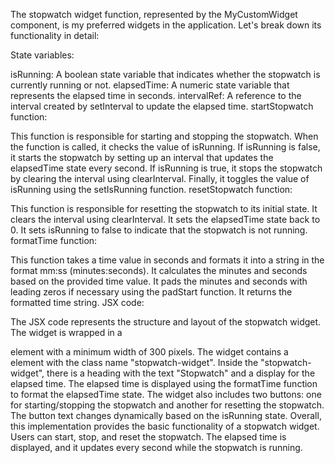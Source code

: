 The stopwatch widget function, represented by the MyCustomWidget component, is my preferred widgets in the application. Let's break down its functionality in detail:

State variables:

isRunning: A boolean state variable that indicates whether the stopwatch is currently running or not.
elapsedTime: A numeric state variable that represents the elapsed time in seconds.
intervalRef: A reference to the interval created by setInterval to update the elapsed time.
startStopwatch function:

This function is responsible for starting and stopping the stopwatch.
When the function is called, it checks the value of isRunning.
If isRunning is false, it starts the stopwatch by setting up an interval that updates the elapsedTime state every second.
If isRunning is true, it stops the stopwatch by clearing the interval using clearInterval.
Finally, it toggles the value of isRunning using the setIsRunning function.
resetStopwatch function:

This function is responsible for resetting the stopwatch to its initial state.
It clears the interval using clearInterval.
It sets the elapsedTime state back to 0.
It sets isRunning to false to indicate that the stopwatch is not running.
formatTime function:

This function takes a time value in seconds and formats it into a string in the format mm:ss (minutes:seconds).
It calculates the minutes and seconds based on the provided time value.
It pads the minutes and seconds with leading zeros if necessary using the padStart function.
It returns the formatted time string.
JSX code:

The JSX code represents the structure and layout of the stopwatch widget.
The widget is wrapped in a <div> element with a minimum width of 300 pixels.
The widget contains a <div> element with the class name "stopwatch-widget".
Inside the "stopwatch-widget", there is a heading with the text "Stopwatch" and a display for the elapsed time.
The elapsed time is displayed using the formatTime function to format the elapsedTime state.
The widget also includes two buttons: one for starting/stopping the stopwatch and another for resetting the stopwatch.
The button text changes dynamically based on the isRunning state.
Overall, this implementation provides the basic functionality of a stopwatch widget. Users can start, stop, and reset the stopwatch. The elapsed time is displayed, and it updates every second while the stopwatch is running.
